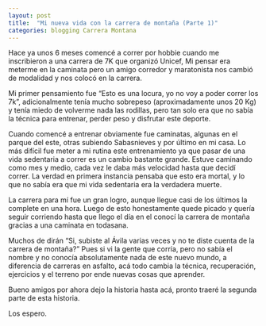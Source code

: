 ```yaml
---
layout: post
title:  "Mi nueva vida con la carrera de montaña (Parte 1)"
categories: blogging Carrera Montana
---
```


Hace ya unos 6 meses comencé a correr por hobbie cuando me inscribieron a una carrera de 7K que organizó Unicef,  Mi pensar era meterme en la caminata pero un amigo corredor y maratonista nos cambió de modalidad y nos colocó en la carrera.

Mi primer pensamiento fue “Esto es una locura, yo no voy a poder correr los 7k”, adicionalmente tenía mucho sobrepeso (aproximadamente unos 20 Kg) y tenía miedo de volverme nada las rodillas, pero tan solo era que no sabía la técnica  para entrenar, perder peso y disfrutar este deporte.

Cuando comencé a entrenar obviamente fue caminatas, algunas en el parque del este, otras subiendo Sabasnieves y por último en mi casa. Lo más difícil fue meter a mi rutina este entrenamiento ya que pasar de una vida sedentaria a correr es un cambio bastante grande. Estuve caminando como mes y medio, cada vez le daba más velocidad hasta que decidí correr. La verdad en primera instancia pensaba que esto era mortal, y lo que no sabía era que mi vida sedentaria era la verdadera muerte.

La carrera para mí fue un gran logro, aunque llegue casi de los últimos la complete en una hora. Luego de esto honestamente quede picado y quería seguir corriendo hasta que llego el día en el conocí la carrera de montaña gracias a una caminata en todasana.

Muchos de dirán “Si, subiste al Ávila varias veces y no te diste cuenta de la carrera de montaña?” Pues si vi la gente que corría, pero no sabía el nombre y no conocía absolutamente nada de este nuevo mundo, a diferencia de carreras en asfalto, acá todo cambia la técnica, recuperación, ejercicios y el terreno por ende nuevas cosas que aprender.

Bueno amigos por ahora dejo la historia hasta acá, pronto traeré la segunda parte de esta historia.

Los espero.
